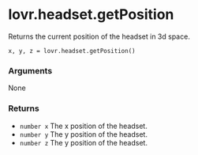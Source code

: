 <!--
category: reference
-->

lovr.headset.getPosition
===

Returns the current position of the headset in 3d space.

    x, y, z = lovr.headset.getPosition()

### Arguments

None

### Returns

- `number x` The x position of the headset.
- `number y` The y position of the headset.
- `number z` The y position of the headset.
